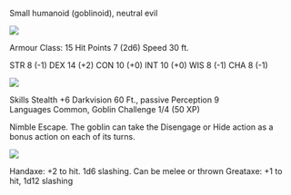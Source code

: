 Small humanoid (goblinoid), neutral evil

![](https://www.dndbeyond.com/file-attachments/0/579/stat-block-header-bar.svg)

Armour Class: 15
Hit Points 7 (2d6)
Speed 30 ft.

STR  8 (-1)
DEX 14 (+2)
CON  10 (+0)
INT  10 (+0)
WIS  8 (-1)
CHA  8 (-1)

![](https://www.dndbeyond.com/file-attachments/0/579/stat-block-header-bar.svg)

Skills Stealth +6
Darkvision 60 Ft., passive Perception 9
Languages Common, Goblin
Challenge 1/4 (50 XP)

Nimble Escape. The goblin can take the Disengage or Hide action as a bonus action on each of its turns.

![](https://www.dndbeyond.com/file-attachments/0/579/stat-block-header-bar.svg)

Handaxe: +2 to hit. 1d6 slashing. Can be melee or thrown
Greataxe: +1 to hit, 1d12 slashing

